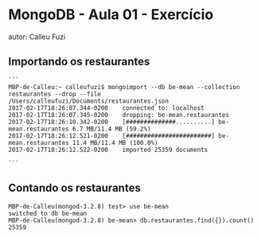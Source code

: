 # MongoDB - Aula 01 - Exercício
autor: Calleu Fuzi

## Importando os restaurantes

    ```
    MBP-de-Calleu:~ calleufuzi$ mongoimport --db be-mean --collection restaurantes --drop --file /Users/calleufuzi/Documents/restaurantes.json
    2017-02-17T18:26:07.344-0200	connected to: localhost
    2017-02-17T18:26:07.345-0200	dropping: be-mean.restaurantes
    2017-02-17T18:26:10.342-0200	[##############..........] be-mean.restaurantes	6.7 MB/11.4 MB (59.2%)
    2017-02-17T18:26:12.521-0200	[########################] be-mean.restaurantes	11.4 MB/11.4 MB (100.0%)
    2017-02-17T18:26:12.522-0200	imported 25359 documents

    ```

## Contando os restaurantes

    MBP-de-Calleu(mongod-3.2.8) test> use be-mean
    switched to db be-mean
    MBP-de-Calleu(mongod-3.2.8) be-mean> db.restaurantes.find({}).count()
    25359
